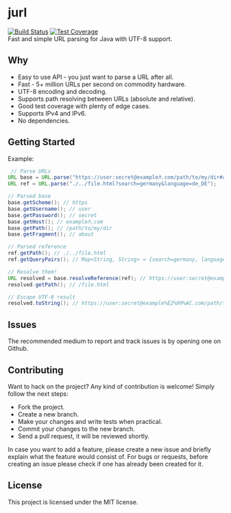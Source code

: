 # jurl
[![Build Status](https://travis-ci.org/anthonynsimon/jurl.svg?branch=master)](https://travis-ci.org/anthonynsimon/jurl/builds) 
[![Test Coverage](https://img.shields.io/badge/Coverage-95%25-brightgreen.svg)](https://github.com/anthonynsimon/jurl/tree/master/src/test/java/com/anthonynsimon/url)  
Fast and simple URL parsing for Java with UTF-8 support.

## Why
- Easy to use API - you just want to parse a URL after all.
- Fast - 5+ million URLs per second on commodity hardware.
- UTF-8 encoding and decoding.
- Supports path resolving between URLs (absolute and relative).
- Good test coverage with plenty of edge cases.
- Supports IPv4 and IPv6.
- No dependencies.

## Getting Started

Example:
```java
 // Parse URLs
URL base = URL.parse("https://user:secret@example♬.com/path/to/my/dir#about");
URL ref = URL.parse("./../file.html?search=germany&language=de_DE");

// Parsed base
base.getScheme(); // https
base.getUsername(); // user
base.getPassword(); // secret
base.getHost(); // example♬.com
base.getPath(); // /path/to/my/dir
base.getFragment(); // about

// Parsed reference
ref.getPath(); // ./../file.html
ref.getQueryPairs(); // Map<String, String> = {search=germany, language=de_DE}

// Resolve them!
URL resolved = base.resolveReference(ref); // https://user:secret@example♬.com/path/to/file.html?key=value
resolved.getPath(); // /file.html

// Escape UTF-8 result
resolved.toString(); // https://user:secret@example%E2%99%AC.com/path/to/file.html?search=germany&language=de_DE

```

## Issues

The recommended medium to report and track issues is by opening one on Github.

## Contributing

Want to hack on the project? Any kind of contribution is welcome! Simply follow the next steps:

- Fork the project.
- Create a new branch.
- Make your changes and write tests when practical.
- Commit your changes to the new branch.
- Send a pull request, it will be reviewed shortly.

In case you want to add a feature, please create a new issue and briefly explain what the feature would consist of. For bugs or requests, before creating an issue please check if one has already been created for it.

## License

This project is licensed under the MIT license.
